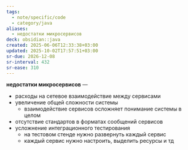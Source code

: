 ```yaml
---
tags:
  - note/specific/code
  - category/java
aliases:
  - недостатки микросервисов
deck: obsidian::java
created: 2025-06-06T12:33:38+03:00
updated: 2025-10-02T17:57:51+03:00
sr-due: 2026-12-08
sr-interval: 432
sr-ease: 310
---
```


**недостатки микросервисов**
—
- расходы на сетевое взаимодействие между сервисами
- увеличение общей сложности системы
	- взаимодействие сервисов осложняет понимание системы в целом
- отсутствие стандартов в форматах сообщений сервисов
- усложнение интеграционного тестирования
	- на тестовом стенде нужно развернуть каждый сервис
	- каждый сервис нужно настроить, выделить ресурсы и тд
